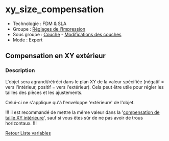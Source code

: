 # xy_size_compensation

- Technologie : FDM & SLA
- Groupe : [Réglages de l'Impression](../print_settings/print_settings.md)
- Sous groupe : [Couche](../print_settings/print_settings.md#couche) - [Modifications des couches](../print_settings/print_settings.md#modifications-des-couches)
- Mode : Expert

## Compensation en XY extérieur

### Description

L'objet sera agrandi/rétréci dans le plan XY de la valeur spécifiée (négatif = vers l'intérieur, positif = vers l'extérieur). Cela peut être utile pour régler les tailles des pièces et les ajustements.


Celui-ci ne s'applique qu'à l'enveloppe 'extérieure' de l'objet.

!!! il est recommandé de mettre la même valeur dans la '[compensation de taille XY intérieure](xy_inner_size_compensation.md)', sauf si vous êtes sûr de ne pas avoir de trous horizontaux. !!!

[Retour Liste variables](variable_list.md)
